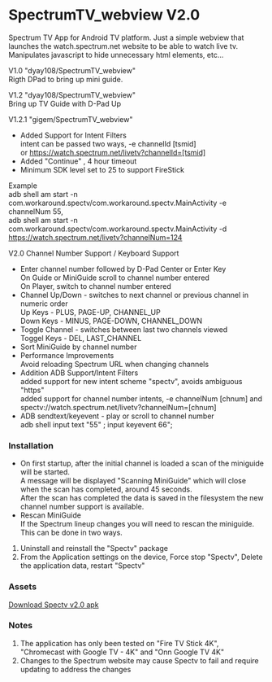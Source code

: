 # SpectrumTV_webview V2.0
Spectrum TV App for Android TV platform.
Just a simple webview that launches the watch.spectrum.net website to be able to watch live tv.
Manipulates javascript to hide unnecessary html elements, etc...

V1.0  "dyay108/SpectrumTV_webview"<br>
Rigth DPad to bring up mini guide.

V1.2 "dyay108/SpectrumTV_webview"<br>
Bring up TV Guide with D-Pad Up

V1.2.1   "gigem/SpectrumTV_webview"<br>
- Added Support for Intent Filters<br>
  intent can be passed two ways, -e channelId [tsmid]<br> 
  or https://watch.spectrum.net/livetv?channelId=[tsmid]<br>
- Added "Continue" , 4 hour timeout
- Minimum SDK level set to 25 to support FireStick

Example<br>
adb shell am start -n com.workaround.spectv/com.workaround.spectv.MainActivity -e  channelNum 55,<br>
adb shell am start -n com.workaround.spectv/com.workaround.spectv.MainActivity
-d  https://watch.spectrum.net/livetv?channelNum=124

V2.0
Channel Number Support / Keyboard Support
- Enter channel number followed by D-Pad Center or Enter Key<br>
  On Guide or MiniGuide scroll to channel number entered<br>
  On Player, switch to channel number entered<br>
- Channel Up/Down  -  switches to next channel or previous channel in numeric order<br>
  Up Keys -  PLUS, PAGE-UP, CHANNEL_UP<br>
  Down Keys - MINUS, PAGE-DOWN, CHANNEL_DOWN<br>
- Toggle Channel -  switches between last two channels viewed<br>
  Toggel Keys - DEL, LAST_CHANNEL<br>
- Sort MiniGuide by channel number
- Performance Improvements <br>
  Avoid reloading Spectrum URL when changing channels<br>
- Addition ADB Support/Intent Filters <br>
  added support for new intent scheme "spectv", avoids ambiguous "https"<br>
  added support for channel number intents,  -e channelNum [chnum] and
  spectv://watch.spectrum.net/livetv?channelNum=[chnum] <br>
- ADB sendtext/keyevent - play or scroll to channel number<br>
  adb shell input text "55" ; input keyevent 66";<br> 

### Installation
- On first startup, after the initial channel is loaded a scan of the miniguide will be started. <br>
  A message will be displayed "Scanning MiniGuide" which will close when the scan has completed, around 45 seconds.<br>
  After the scan has completed the data is saved in the filesystem the new channel number support is available.<br>
- Rescan MiniGuide<br>
  If the Spectrum lineup changes you will need to rescan the miniguide. This can be done in two ways.<br>
1. Uninstall and reinstall the "Spectv" package
2. From the Application settings on the device, Force stop "Spectv", Delete the application data, restart "Spectv" 

### Assets
<a href="https://github.com/brodfueh/SpectrumTV_webview/releases/download/v2.0/spectv-v2.apk">
Download Spectv v2.0 apk</a>



### Notes
1. The application has only been tested on "Fire TV Stick 4K", "Chromecast with Google TV - 4K" and "Onn Google TV 4K"
2. Changes to the Spectrum website may cause Spectv to fail and require updating to address the changes
